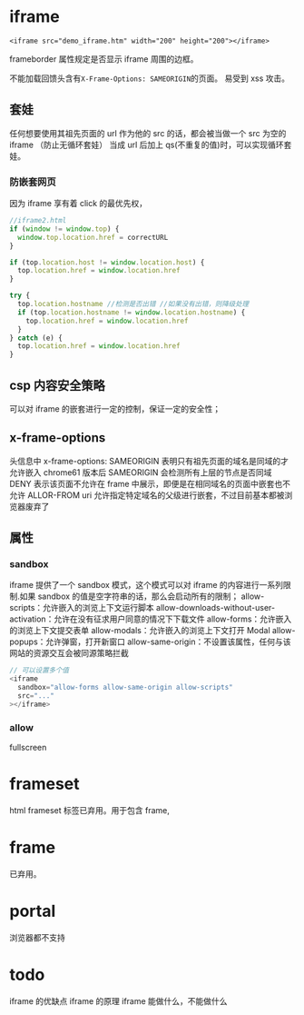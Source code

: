 # iframe

```
<iframe src="demo_iframe.htm" width="200" height="200"></iframe>
```

frameborder 属性规定是否显示 iframe 周围的边框。

不能加载回馈头含有`X-Frame-Options: SAMEORIGIN`的页面。
易受到 xss 攻击。

## 套娃

任何想要使用其祖先页面的 url 作为他的 src 的话，都会被当做一个 src 为空的 iframe （防止无循环套娃）
当成 url 后加上 qs(不重复的值)时，可以实现循环套娃。

### 防嵌套网页

因为 iframe 享有着 click 的最优先权，

```js
//iframe2.html
if (window != window.top) {
  window.top.location.href = correctURL
}

if (top.location.host != window.location.host) {
  top.location.href = window.location.href
}

try {
  top.location.hostname //检测是否出错 //如果没有出错，则降级处理
  if (top.location.hostname != window.location.hostname) {
    top.location.href = window.location.href
  }
} catch (e) {
  top.location.href = window.location.href
}
```

## csp 内容安全策略

可以对 iframe 的嵌套进行一定的控制，保证一定的安全性；

## x-frame-options

头信息中 x-frame-options: SAMEORIGIN
表明只有祖先页面的域名是同域的才允许嵌入
chrome61 版本后 SAMEORIGIN 会检测所有上层的节点是否同域
DENY
表示该页面不允许在 frame 中展示，即便是在相同域名的页面中嵌套也不允许
ALLOR-FROM uri
允许指定特定域名的父级进行嵌套，不过目前基本都被浏览器废弃了

## 属性

### sandbox

iframe 提供了一个 sandbox 模式，这个模式可以对 iframe 的内容进行一系列限制.如果 sandbox 的值是空字符串的话，那么会启动所有的限制；
allow-scripts：允许嵌入的浏览上下文运行脚本
allow-downloads-without-user-activation：允许在没有征求用户同意的情况下下载文件
allow-forms：允许嵌入的浏览上下文提交表单
allow-modals：允许嵌入的浏览上下文打开 Modal
allow-popups：允许弹窗，打开新窗口
allow-same-origin：不设置该属性，任何与该网站的资源交互会被同源策略拦截

```js
// 可以设置多个值
<iframe
  sandbox="allow-forms allow-same-origin allow-scripts"
  src="..."
></iframe>
```

### allow

fullscreen

# frameset

html frameset 标签已弃用。用于包含 frame,

# frame

已弃用。

# portal

浏览器都不支持

# todo

iframe 的优缺点
iframe 的原理
iframe 能做什么，不能做什么
